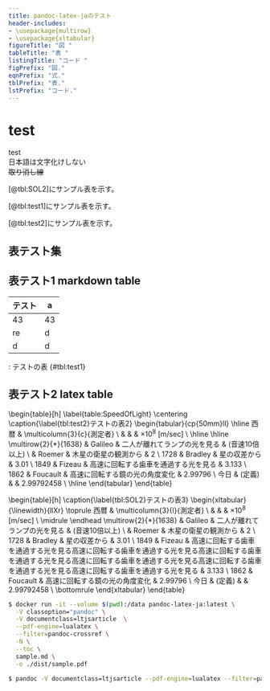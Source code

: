 ```yaml
--- 
title: pandoc-latex-jaのテスト
header-includes: 
- \usepackage{multirow}
- \usepackage{xltabular}
figureTitle: "図 "
tableTitle: "表 "
listingTitle: "コード "
figPrefix: "図."
eqnPrefix: "式."
tblPrefix: "表."
lstPrefix: "コード."
--- 
```


# test

test  
日本語は文字化けしない  
~~取り消し線~~

[@tbl:SOL2]にサンプル表を示す。

[@tbl:test1]にサンプル表を示す。

[@tbl:test2]にサンプル表を示す。


## 表テスト集

## 表テスト1 markdown table


| テスト | a   |
| ------ | --- |
| 43     | 43  |
| re     | d   |
| d      | d   |

: テストの表 {#tbl:test1}

## 表テスト2 latex table

\begin{table}[h]
 \label{table:SpeedOfLight}
 \centering
 \caption{\label{tbl:test2}テストの表2}
  \begin{tabular}{cp{50mm}ll}
   \hline
   西暦 & \multicolumn{3}{c}{測定者}    \\ 
    & & & $\times 10^8$ [m/sec] \\
   \hline \hline
   \multirow{2}{*}{1638} & Galileo & 二人が離れてランプの光を見る & (音速10倍以上) \\
    & Roemer & 木星の衛星の観測から & 2 \\
   1728 & Bradley & 星の収差から & 3.01 \\
   1849 & Fizeau & 高速に回転する歯車を通過する光を見る & 3.133 \\
   1862 & Foucault & 高速に回転する鏡の光の角度変化 & 2.99796 \\
   今日 & (定義) & & 2.99792458 \\
   \hline
  \end{tabular}
\end{table}

\begin{table}[h]
\caption{\label{tbl:SOL2}テストの表3}
\begin{xltabular}{\linewidth}{llXr}
\toprule
   西暦 & \multicolumn{3}{l}{測定者}    \\ 
    & & & $\times 10^8$ [m/sec] \\
\midrule
\endhead
   \multirow{2}{*}{1638} & Galileo & 二人が離れてランプの光を見る & (音速10倍以上) \\
    & Roemer & 木星の衛星の観測から & 2 \\
   1728 & Bradley & 星の収差から & 3.01 \\
   1849 & Fizeau & 高速に回転する歯車を通過する光を見る高速に回転する歯車を通過する光を見る高速に回転する歯車を通過する光を見る高速に回転する歯車を通過する光を見る高速に回転する歯車を通過する光を見る高速に回転する歯車を通過する光を見る & 3.133 \\
   1862 & Foucault & 高速に回転する鏡の光の角度変化 & 2.99796 \\
   今日 & (定義) & & 2.99792458 \\
\bottomrule
\end{xltabular}
\end{table}

```bash
$ docker run -it --volume $(pwd):/data pandoc-latex-ja:latest \
  -V classoption="pandoc" \
  -V documentclass=ltjsarticle  \
  --pdf-engine=lualatex \
  --filter=pandoc-crossref \
  -N \
  --toc \
  sample.md \
  -o ./dist/sample.pdf 

$ pandoc -V documentclass=ltjsarticle --pdf-engine=lualatex --filter=pandoc-crossref -N --toc sample.md -o ./dist/sample.pdf 
```